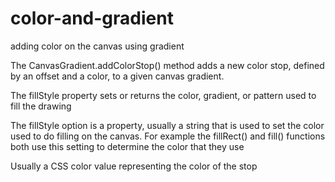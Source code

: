 # color-and-gradient

adding color on the canvas using gradient

The CanvasGradient.addColorStop() method adds a new color stop, defined by an offset and a color, to a given canvas gradient.

The fillStyle property sets or returns the color, gradient, or pattern used to fill the drawing

The fillStyle option is a property, usually a string that is used to set the color used to do filling on the canvas. For example the fillRect() and fill() functions both use this setting to determine the color that they use

Usually a CSS color value representing the color of the stop
